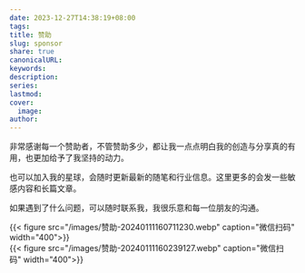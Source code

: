 ```yaml
---
date: 2023-12-27T14:38:19+08:00  
tags:   
title: 赞助  
slug: sponsor  
share: true  
canonicalURL:   
keywords:   
description:   
series:   
lastmod:   
cover:  
  image:   
author:   
---
```

  
非常感谢每一个赞助者，不管赞助多少，都让我一点点明白我的创造与分享真的有用，也更加给予了我坚持的动力。  

也可以加入我的星球，会随时更新最新的随笔和行业信息。这里更多的会发一些敏感内容和长篇文章。

如果遇到了什么问题，可以随时联系我，我很乐意和每一位朋友的沟通。
  
{{< figure src="/images/赞助-20240111160711230.webp" caption="微信扫码" width="400">}}  
{{< figure src="/images/赞助-20240111160239127.webp" caption="微信扫码" width="400">}}  



